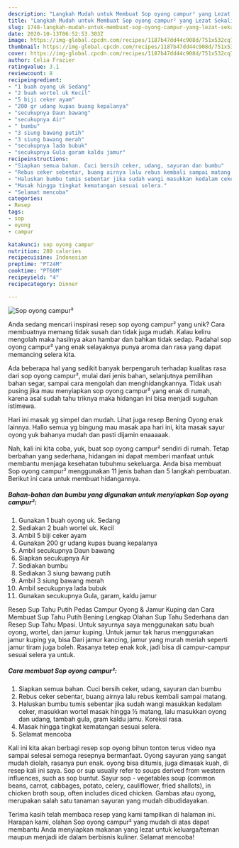 ```yaml
---
description: "Langkah Mudah untuk Membuat Sop oyong campur² yang Lezat Sekali"
title: "Langkah Mudah untuk Membuat Sop oyong campur² yang Lezat Sekali"
slug: 1748-langkah-mudah-untuk-membuat-sop-oyong-campur-yang-lezat-sekali
date: 2020-10-13T06:52:53.303Z
image: https://img-global.cpcdn.com/recipes/1187b47dd44c908d/751x532cq70/sop-oyong-campur-foto-resep-utama.jpg
thumbnail: https://img-global.cpcdn.com/recipes/1187b47dd44c908d/751x532cq70/sop-oyong-campur-foto-resep-utama.jpg
cover: https://img-global.cpcdn.com/recipes/1187b47dd44c908d/751x532cq70/sop-oyong-campur-foto-resep-utama.jpg
author: Celia Frazier
ratingvalue: 3.1
reviewcount: 8
recipeingredient:
- "1 buah oyong uk Sedang"
- "2 buah wortel uk Kecil"
- "5 biji ceker ayam"
- "200 gr udang kupas buang kepalanya"
- "secukupnya Daun bawang"
- "secukupnya Air"
- " bumbu"
- "3 siung bawang putih"
- "3 siung bawang merah"
- "secukupnya lada bubuk"
- "secukupnya Gula garam kaldu jamur"
recipeinstructions:
- "Siapkan semua bahan. Cuci bersih ceker, udang, sayuran dan bumbu"
- "Rebus ceker sebentar, buang airnya lalu rebus kembali sampai matang."
- "Haluskan bumbu tumis sebentar jika sudah wangi masukkan kedalam ceker, masukkan wortel masak hingga ½ matang, lalu masukkan oyong dan udang, tambah gula, gram kaldu jamu. Koreksi rasa."
- "Masak hingga tingkat kematangan sesuai selera."
- "Selamat mencoba"
categories:
- Resep
tags:
- sop
- oyong
- campur

katakunci: sop oyong campur 
nutrition: 280 calories
recipecuisine: Indonesian
preptime: "PT24M"
cooktime: "PT60M"
recipeyield: "4"
recipecategory: Dinner

---
```



![Sop oyong campur²](https://img-global.cpcdn.com/recipes/1187b47dd44c908d/751x532cq70/sop-oyong-campur-foto-resep-utama.jpg)

Anda sedang mencari inspirasi resep sop oyong campur² yang unik? Cara membuatnya memang tidak susah dan tidak juga mudah. Kalau keliru mengolah maka hasilnya akan hambar dan bahkan tidak sedap. Padahal sop oyong campur² yang enak selayaknya punya aroma dan rasa yang dapat memancing selera kita.

Ada beberapa hal yang sedikit banyak berpengaruh terhadap kualitas rasa dari sop oyong campur², mulai dari jenis bahan, selanjutnya pemilihan bahan segar, sampai cara mengolah dan menghidangkannya. Tidak usah pusing jika mau menyiapkan sop oyong campur² yang enak di rumah, karena asal sudah tahu triknya maka hidangan ini bisa menjadi suguhan istimewa.

Hari ini masak yg simpel dan mudah. Lihat juga resep Bening Oyong enak lainnya. Hallo semua yg bingung mau masak apa hari ini, kita masak sayur oyong yuk bahanya mudah dan pasti dijamin enaaaaak.


Nah, kali ini kita coba, yuk, buat sop oyong campur² sendiri di rumah. Tetap berbahan yang sederhana, hidangan ini dapat memberi manfaat untuk membantu menjaga kesehatan tubuhmu sekeluarga. Anda bisa membuat Sop oyong campur² menggunakan 11 jenis bahan dan 5 langkah pembuatan. Berikut ini cara untuk membuat hidangannya.

<!--inarticleads1-->

##### Bahan-bahan dan bumbu yang digunakan untuk menyiapkan Sop oyong campur²:

1. Gunakan 1 buah oyong uk. Sedang
1. Sediakan 2 buah wortel uk. Kecil
1. Ambil 5 biji ceker ayam
1. Gunakan 200 gr udang kupas buang kepalanya
1. Ambil secukupnya Daun bawang
1. Siapkan secukupnya Air
1. Sediakan  bumbu
1. Sediakan 3 siung bawang putih
1. Ambil 3 siung bawang merah
1. Ambil secukupnya lada bubuk
1. Gunakan secukupnya Gula, garam, kaldu jamur


Resep Sup Tahu Putih Pedas Campur Oyong &amp; Jamur Kuping dan Cara Membuat Sup Tahu Putih Bening Lengkap Olahan Sup Tahu Sederhana dan Resep Sup Tahu Mpasi. Untuk sayurnya saya menggunakan satu buah oyong, wortel, dan jamur kuping. Untuk jamur tak harus menggunakan jamur kuping ya, bisa Dari jamur kancing, jamur yang murah meriah seperti jamur tiram juga boleh. Rasanya tetep enak kok, jadi bisa di campur-campur sesuai selera ya untuk. 

<!--inarticleads2-->

##### Cara membuat Sop oyong campur²:

1. Siapkan semua bahan. Cuci bersih ceker, udang, sayuran dan bumbu
1. Rebus ceker sebentar, buang airnya lalu rebus kembali sampai matang.
1. Haluskan bumbu tumis sebentar jika sudah wangi masukkan kedalam ceker, masukkan wortel masak hingga ½ matang, lalu masukkan oyong dan udang, tambah gula, gram kaldu jamu. Koreksi rasa.
1. Masak hingga tingkat kematangan sesuai selera.
1. Selamat mencoba


Kali ini kita akan berbagi resep sop oyong bihun tonton terus video nya sampai selesai semoga resepnya bermanfaat. Oyong sayuran yang sangat mudah diolah, rasanya pun enak. oyong bisa ditumis, juga dimasak kuah, di resep kali ini saya. Sop or sup usually refer to soups derived from western influences, such as sop buntut. Sayur sop - vegetables soup (common beans, carrot, cabbages, potato, celery, cauliflower, fried shallots), in chicken broth soup, often includes diced chicken. Gambas atau oyong, merupakan salah satu tanaman sayuran yang mudah dibudidayakan. 

Terima kasih telah membaca resep yang kami tampilkan di halaman ini. Harapan kami, olahan Sop oyong campur² yang mudah di atas dapat membantu Anda menyiapkan makanan yang lezat untuk keluarga/teman maupun menjadi ide dalam berbisnis kuliner. Selamat mencoba!

